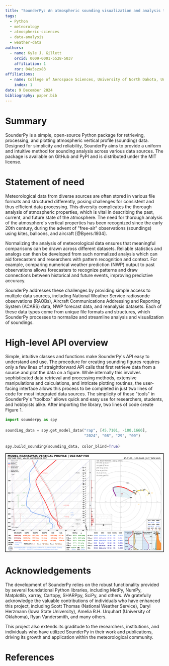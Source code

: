 ```yaml
---
title: "SounderPy: An atmospheric sounding visualization and analysis tool for Python"
tags:
  - Python
  - meteorology
  - atmospheric-sciences
  - data-analysis
  - weather-data
authors:
  - name: Kyle J. Gillett
    orcid: 0009-0001-5528-5037
    affiliation: 1
    ror: 04a5szx83
affiliations:
  - name: College of Aerospace Sciences, University of North Dakota, United States
    index: 1
date: 9 December 2024
bibliography: paper.bib
---
```



# Summary

SounderPy is a simple, open-source Python package for retrieving, processing, and
plotting atmospheric vertical profile (sounding) data. Designed for simplicity and
reliability, SounderPy aims to provide a uniform and intuitive method for sounding
analysis across various data sources. The package is available on GitHub and PyPI
and is distributed under the MIT license.

# Statement of need

Meteorological data from diverse sources are often stored in various file
formats and structured differently, posing challenges for consistent and thus
efficient data processing. This diversity complicates the thorough analysis of
atmospheric properties, which is vital in describing the past, current, and future
state of the atmosphere. The need for thorough analysis of the atmosphere's 
vertical properties has been recognized since the early 20th century, during the 
advent of "free-air" observations (soundings) using kites, balloons, and aircraft 
[@Byers:1934].

Normalizing the analysis of meteorological data ensures that meaningful comparisons 
can be drawn across different datasets. Reliable statistics and analogs can then be 
developed from such normalized analysis which can aid forecasters and researchers with 
pattern recognition and context. For example, comparing numerical weather prediction 
(NWP) output to past observations allows forecasters to recognize patterns and draw 
connections between historical and future events, improving predictive accuracy.

SounderPy addresses these challenges by providing simple access to multiple data sources,
including National Weather Service radiosonde observations (RAOBs), Aircraft Communications 
Addressing and Reporting System (ACARS) data, NWP forecast data, and reanalysis datasets.
Each of these data types come from unique file formats and structures, which SounderPy
processes to normalize and streamline analysis and visualization of soundings.


# High-level API overview

Simple, intuitive classes and functions make SounderPy's API easy to understand and
use. The procedure for creating sounding figures requires only a few lines of 
straightforward API calls that first retrieve data from a source and plot the data 
on a figure. While internally this involves sophisticated data retrieval and processing
methods, extensive manipulations and calculations, and intricate plotting routines, the
user-facing interface allows this process to be completed in just two lines of code for
most integrated data sources. The simplicity of these "tools" in SounderPy's "toolbox"
allows quick and easy use for researchers, students, and hobbyists alike. After importing
the library, two lines of code create Figure 1. 

```py 
import sounderpy as spy

sounding_data = spy.get_model_data("rap", [45.7101, -100.1666], 
                                   "2024", "08", "29", "00")

spy.build_sounding(sounding_data, color_blind=True)
```

![Figure 1: A sounding figure of NCEP RAP reanalysis data for a severe weather event in northern South Dakota on August 28th, 2024](figure_1.jpg)

# Acknowledgements

The development of SounderPy relies on the robust functionality provided by
several foundational Python libraries, including MetPy, NumPy, Matplotlib,
xarray, Cartopy, SHARPpy, SciPy, and others. We gratefully acknowledge the
valuable contributions of individuals who have enhanced this project, including
Scott Thomas (National Weather Service), Daryl Herzmann (Iowa State University),
Amelia R.H. Urquhart (University of Oklahoma), Ryan Vandersmith, and many others.

This project also extends its graditude to the researchers, institutions, and 
individuals who have utilized SounderPy in their work and publications, driving
its growth and application within the meteorological community.



# References


